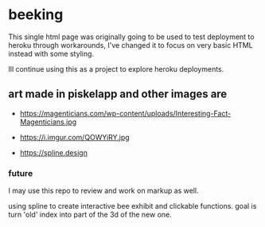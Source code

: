 # beeking
This single html page was originally going to be used to test deployment to heroku through workarounds, I've changed it to focus on very basic HTML instead with some styling.  

Ill continue using this as a project to explore heroku deployments.  

## art made in piskelapp and other images are
* https://magenticians.com/wp-content/uploads/Interesting-Fact-Magenticians.jpg

* https://i.imgur.com/QOWYiRY.jpg

* https://spline.design

### future 
I may use this repo to review and work on markup as well.

using spline to create interactive bee exhibit and clickable functions.  goal is turn 'old' index into part of the 3d of the new one.
